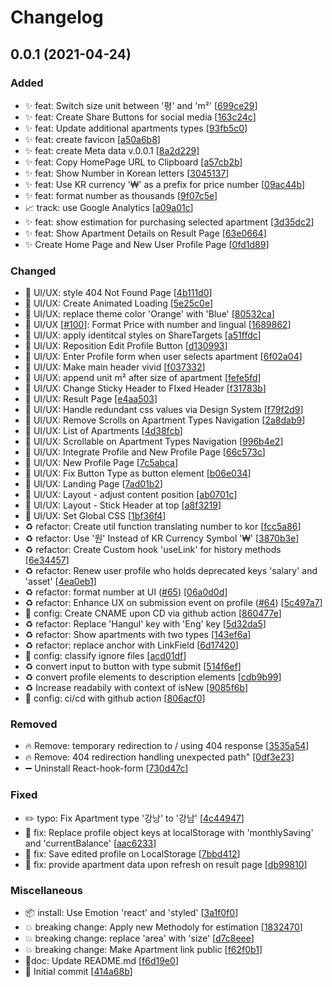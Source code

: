 # Changelog

<a name="0.0.1"></a>
## 0.0.1 (2021-04-24)

### Added

- ✨ feat: Switch size unit between &#x27;평&#x27; and &#x27;m²&#x27; [[699ce29](https://github.com/dodoongtak/show-me-the-money/commit/699ce292608b0522b7eb5442812af794e072e70d)]
- ✨ feat: Create Share Buttons for social media [[163c24c](https://github.com/dodoongtak/show-me-the-money/commit/163c24ceab9eef77fbaeec6f9ccb9fffab41ced2)]
- ✨ feat: Update additional apartments types [[93fb5c0](https://github.com/dodoongtak/show-me-the-money/commit/93fb5c023edea86495b63229c00cc9658ddcc153)]
- ✨ feat: create favicon [[a50a6b8](https://github.com/dodoongtak/show-me-the-money/commit/a50a6b89ea56aec319cb9cf8298df6bcc1f3e636)]
- ✨ feat: create Meta data v.0.0.1 [[8a2d229](https://github.com/dodoongtak/show-me-the-money/commit/8a2d229c262049ddc0956aed16b9d09e95c97ca6)]
- ✨ feat: Copy HomePage URL to Clipboard [[a57cb2b](https://github.com/dodoongtak/show-me-the-money/commit/a57cb2bc2f69fd19f94058cf5b8f14cdd0352fa4)]
- ✨ feat: Show Number in Korean letters [[3045137](https://github.com/dodoongtak/show-me-the-money/commit/30451373d3940957412366e16d7b1e99d1b1d7b8)]
- ✨ feat: Use KR currency &#x27;₩&#x27; as a prefix for price number [[09ac44b](https://github.com/dodoongtak/show-me-the-money/commit/09ac44b3f6b443ee8655e809e123a2ae4568e304)]
- ✨ feat: format number as thousands [[9f07c5e](https://github.com/dodoongtak/show-me-the-money/commit/9f07c5e9e833f7f859b7ada517e767f79bae4e0e)]
- 📈 track: use Google Analytics [[a09a01c](https://github.com/dodoongtak/show-me-the-money/commit/a09a01c602f7bdb86e695a0c88884ae2f1cf37ff)]
- ✨ feat: show estimation for purchasing selected apartment [[3d35dc2](https://github.com/dodoongtak/show-me-the-money/commit/3d35dc25c1b20e0e0240ed878c8c831d56bddae4)]
- ✨ feat: Show Apartment Details on Result Page [[63e0664](https://github.com/dodoongtak/show-me-the-money/commit/63e0664a982fb95a2cf8cb55187985827de087d8)]
- ✨ Create Home Page and New User Profile Page [[0fd1d89](https://github.com/dodoongtak/show-me-the-money/commit/0fd1d89463bfeddc4d856adf4f2c9fac87205058)]

### Changed

- 💄 UI/UX: style 404 Not Found Page [[4b111d0](https://github.com/dodoongtak/show-me-the-money/commit/4b111d028860edc00089b3a113efe00e8784c9c4)]
- 💄 UI/UX: Create Animated Loading [[5e25c0e](https://github.com/dodoongtak/show-me-the-money/commit/5e25c0e34a44690b7f4c97f84b3a6099e74fc733)]
- 💄 UI/UX: replace theme color &#x27;Orange&#x27; with &#x27;Blue&#x27; [[80532ca](https://github.com/dodoongtak/show-me-the-money/commit/80532ca2b8bf4a336057191744c84ad0f802d035)]
- 💄 UI/UX [[#100](https://github.com/dodoongtak/show-me-the-money/issues/100)]: Format Price with number and lingual [[1689862](https://github.com/dodoongtak/show-me-the-money/commit/16898624e7b1387576fb55fb4e73a464f3419372)]
- 💄 UI/UX: apply identitcal styles on ShareTargets [[a51ffdc](https://github.com/dodoongtak/show-me-the-money/commit/a51ffdc2a9635a6cf43d1b5b50573b7075abcdef)]
- 💄 UI/UX: Reposition Edit Profile Button [[d130993](https://github.com/dodoongtak/show-me-the-money/commit/d130993cd068cdfc9ac068ac4a10939be4d3a39d)]
- 💄 UI/UX: Enter Profile form when user selects apartment [[6f02a04](https://github.com/dodoongtak/show-me-the-money/commit/6f02a041d6337b3aaaf0716857c2015de7b5a392)]
- 💄 UI/UX: Make main header vivid [[f037332](https://github.com/dodoongtak/show-me-the-money/commit/f037332227c5c71f2122438bfecaa7899807e18f)]
- 💄 UI/UX: append unit m² after  size of apartment [[fefe5fd](https://github.com/dodoongtak/show-me-the-money/commit/fefe5fda69023556172ff502c3f52c1f845240f8)]
- 💄 UI/UX: Change Sticky Header to FIxed Header [[f31783b](https://github.com/dodoongtak/show-me-the-money/commit/f31783bb4df7efa3291a6682e2985fc283faf4d9)]
- 💄 UI/UX: Result Page [[e4aa503](https://github.com/dodoongtak/show-me-the-money/commit/e4aa50317bc51ccba53dcc9998d83375f56832f4)]
- 💄 UI/UX: Handle redundant css values via Design System [[f79f2d9](https://github.com/dodoongtak/show-me-the-money/commit/f79f2d987d1a5e88613397e5d6ea30d7ec4b9d77)]
- 💄 UI/UX: Remove Scrolls on Apartment Types Navigation [[2a8dab9](https://github.com/dodoongtak/show-me-the-money/commit/2a8dab99644dd9cc3f1651530895506b2d5e1b07)]
- 💄 UI/UX: List of Apartments [[4d38fcb](https://github.com/dodoongtak/show-me-the-money/commit/4d38fcbb514136e966a077db864da632cea5be60)]
- 💄 UI/UX: Scrollable on Apartment Types Navigation [[996b4e2](https://github.com/dodoongtak/show-me-the-money/commit/996b4e22f16fc8469456598d702248a224d558b9)]
- 💄 UI/UX: Integrate Profile and New Profile Page [[66c573c](https://github.com/dodoongtak/show-me-the-money/commit/66c573cf900058714a08fd352dfd8a0932709009)]
- 💄 UI/UX: New Profile Page [[7c5abca](https://github.com/dodoongtak/show-me-the-money/commit/7c5abca9f028da1f5b87af556f853731f0df94d0)]
- 💄 UI/UX: Fix Button Type as button element [[b06e034](https://github.com/dodoongtak/show-me-the-money/commit/b06e034ba02825d088cfb2c6c9f00430e7f476ed)]
- 💄 UI/UX: Landing Page [[7ad01b2](https://github.com/dodoongtak/show-me-the-money/commit/7ad01b2a6ef0f4073034e878a8b6a115d5b8635a)]
- 💄 UI/UX: Layout - adjust content position [[ab0701c](https://github.com/dodoongtak/show-me-the-money/commit/ab0701cccfe6de2fa12a90b9282636edffcbcc86)]
- 💄 UI/UX: Layout - Stick Header at top [[a8f3219](https://github.com/dodoongtak/show-me-the-money/commit/a8f321948a9663f14e6a515b8c0b7573cf4aa132)]
- 💄 UI/UX: Set Global CSS [[1bf36f4](https://github.com/dodoongtak/show-me-the-money/commit/1bf36f4613f3d201b14900976fc243ecd21e07f3)]
- ♻️ refactor: Create util function translating number to kor [[fcc5a86](https://github.com/dodoongtak/show-me-the-money/commit/fcc5a86038bb052f9328a3805d7e39a69910b4c1)]
- ♻️ refactor: Use &#x27;원&#x27; Instead of KR Currency Symbol &#x27;₩&#x27; [[3870b3e](https://github.com/dodoongtak/show-me-the-money/commit/3870b3e0ab2dff0b94e83728da345d2f3265a4b0)]
- ♻️ refactor: Create Custom hook &#x27;useLink&#x27; for history methods [[6e34457](https://github.com/dodoongtak/show-me-the-money/commit/6e34457b5fc65670ceef0e697479e980feb7e2eb)]
- ♻️ refactor: Renew user profile who holds deprecated keys &#x27;salary&#x27; and &#x27;asset&#x27; [[4ea0eb1](https://github.com/dodoongtak/show-me-the-money/commit/4ea0eb11a129ed7c4ab0399d0ae76e38ab572887)]
- ♻️ refactor: format number at UI ([#65](https://github.com/dodoongtak/show-me-the-money/issues/65)) [[06a0d0d](https://github.com/dodoongtak/show-me-the-money/commit/06a0d0d62d57aa0562b5c51f9693b513684adfcc)]
- ♻️ refactor: Enhance UX on submission event on profile ([#64](https://github.com/dodoongtak/show-me-the-money/issues/64)) [[5c497a7](https://github.com/dodoongtak/show-me-the-money/commit/5c497a766acb9cb79e5887b7b06e9909dae2056c)]
- 🔧 config: Create CNAME upon CD via github action [[860477e](https://github.com/dodoongtak/show-me-the-money/commit/860477eeb911212f8e12ba2673025396c0d6c153)]
-  ♻️ refactor: Replace &#x27;Hangul&#x27; key with &#x27;Eng&#x27; key [[5d32da5](https://github.com/dodoongtak/show-me-the-money/commit/5d32da5df88957896ad4752de7cb0228db3e619b)]
-  ♻️ refactor: Show apartments with two types [[143ef6a](https://github.com/dodoongtak/show-me-the-money/commit/143ef6a8b0bb36904a61782331d9ade5ce63275d)]
- ♻️ refactor: replace anchor with LinkField [[6d17420](https://github.com/dodoongtak/show-me-the-money/commit/6d174209d00d1f96bed178bb4c1e581cee99c0f6)]
- 🔧 config: classify ignore files [[acd01df](https://github.com/dodoongtak/show-me-the-money/commit/acd01dfcf135a02897ff37ec5e3e3714e33d4107)]
- ♻️ convert input to button with type submit [[514f6ef](https://github.com/dodoongtak/show-me-the-money/commit/514f6efb9ad2c1f7cc8766e44b1b80d1efa44a75)]
- ♻️ convert profile elements to description elements [[cdb9b99](https://github.com/dodoongtak/show-me-the-money/commit/cdb9b992a2f3247d45c92d85aa9bb6a62816c18e)]
- ♻️ Increase readabily with context of isNew [[9085f6b](https://github.com/dodoongtak/show-me-the-money/commit/9085f6be72cd44cc148de29c478ccf7434b66aa5)]
- 🔧 config: ci/cd with github action [[806acf0](https://github.com/dodoongtak/show-me-the-money/commit/806acf0b8b4f672d51ff0d695b12a33edb8872c6)]

### Removed

- 🔥 Remove: temporary redirection to / using 404 response [[3535a54](https://github.com/dodoongtak/show-me-the-money/commit/3535a54fbf6d638bcf2831fd3541e01d52864886)]
- 🔥 Remove: 404 redirection handling unexpected path&quot; [[0df3e23](https://github.com/dodoongtak/show-me-the-money/commit/0df3e2322c94d21fd042b620f18bd15aa2abd678)]
- ➖ Uninstall React-hook-form [[730d47c](https://github.com/dodoongtak/show-me-the-money/commit/730d47cc0860e157f20d7eafc7bfe2e5519bdf5d)]

### Fixed

- ✏️ typo: Fix Apartment type &#x27;강낭&#x27; to &#x27;강남&#x27; [[4c44947](https://github.com/dodoongtak/show-me-the-money/commit/4c44947ea5f5d368779363d18a4aa5011bd6b953)]
- 🐛 fix: Replace profile object keys at localStorage with &#x27;monthlySaving&#x27; and &#x27;currentBalance&#x27; [[aac6233](https://github.com/dodoongtak/show-me-the-money/commit/aac62331ad341da779ebf2a85e21fb0e1df565c8)]
- 🐛 fix: Save edited profile on LocalStorage [[7bbd412](https://github.com/dodoongtak/show-me-the-money/commit/7bbd41217f33b0409347de3ccb03590f3127a85a)]
- 🐛 fix: provide apartment data upon refresh on result page [[db99810](https://github.com/dodoongtak/show-me-the-money/commit/db998108f14f3fcc33fc860a406427d58ca00cdd)]

### Miscellaneous

- 📦 install: Use Emotion &#x27;react&#x27; and &#x27;styled&#x27; [[3a1f0f0](https://github.com/dodoongtak/show-me-the-money/commit/3a1f0f0e2981bf98efee3de8213e1f615124d01f)]
- 💥 breaking change: Apply new Methodoly for estimation [[1832470](https://github.com/dodoongtak/show-me-the-money/commit/18324706d04ff917d4a8c41ee70c2e0dcb1b4e7a)]
- 💥 breaking change: replace &#x27;area&#x27; with &#x27;size&#x27; [[d7c8eee](https://github.com/dodoongtak/show-me-the-money/commit/d7c8eee2da75d9be1ca4c4b5c3e8c724f3236a9d)]
- 💥 breaking change: Make Apartment link public [[f62f0b1](https://github.com/dodoongtak/show-me-the-money/commit/f62f0b1301a2268d25009d7f6c82ece7ce482ca5)]
- 📝doc: Update README.md [[f6d19e0](https://github.com/dodoongtak/show-me-the-money/commit/f6d19e0330d4fd5298858adf32d65122cacfdfec)]
- 🎉 Initial commit [[414a68b](https://github.com/dodoongtak/show-me-the-money/commit/414a68b8c48902919866c31dd1e1432fdf0df81b)]


